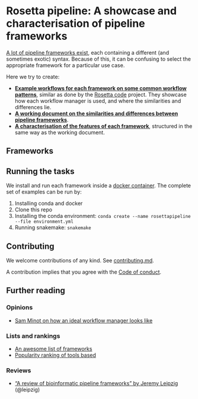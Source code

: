 
# Rosetta pipeline: A showcase and characterisation of pipeline frameworks

[A lot of pipeline frameworks
exist](https://github.com/pditommaso/awesome-pipeline), each containing
a different (and sometimes exotic) syntax. Because of this, it can be
confusing to select the appropriate framework for a particular use case.

Here we try to create:

  - **[Example workflows for each framework on some common workflow
    patterns](tasks)**, similar as done by the [Rosetta
    code](http://www.rosettacode.org/wiki/Rosetta_Code) project. They
    showcase how each workflow manager is used, and where the
    similarities and differences lie.
  - **[A working document on the similarities and differences between
    pipeline frameworks](frameworks.md)**.
  - **[A characterisation of the features of each
    framework](characterisation)**, structured in the same way as the
    working document.

## Frameworks

## Running the tasks

We install and run each framework inside a [docker
container](containers). The complete set of examples can be run by:

1.  Installing conda and docker
2.  Clone this repo
3.  Installing the conda environment: `conda create --name
    rosettapipeline --file environment.yml`
4.  Running snakemake: `snakemake`

## Contributing

We welcome contributions of any kind. See
[contributing.md](contributing.md).

A contribution implies that you agree with the [Code of
conduct](code_of_conduct.md).

## Further reading

### Opinions

  - [Sam Minot on how an ideal workflow manager looks
    like](https://www.minot.bio/home/2018/9/22/the-rise-of-the-machines-workflow-managers-for-bioinformatics)

### Lists and rankings

  - [An awesome list of
    frameworks](https://github.com/pditommaso/awesome-pipeline)
  - [Popularity ranking of tools
    based](https://docs.google.com/spreadsheets/d/1plkAsT_S3CzSeb7ivxyjRnHyrK3JclUCXeUMf_azraY/edit#gid=0)

### Reviews

  - [“A review of bioinformatic pipeline frameworks” by Jeremy
    Leipzig](https://doi.org/10.1093/bib/bbw020) (@leipzig)
